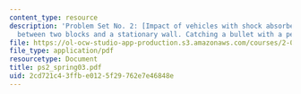 ```yaml
---
content_type: resource
description: 'Problem Set No. 2: [Impact of vehicles with shock absorbers. Impacts
  between two blocks and a stationary wall. Catching a bullet with a pendulum.]'
file: https://ol-ocw-studio-app-production.s3.amazonaws.com/courses/2-004-modeling-dynamics-and-control-ii-spring-2003/2cd721c43ffbe0125f29762e7e46848e_ps2_spring03.pdf
file_type: application/pdf
resourcetype: Document
title: ps2_spring03.pdf
uid: 2cd721c4-3ffb-e012-5f29-762e7e46848e
---
```

